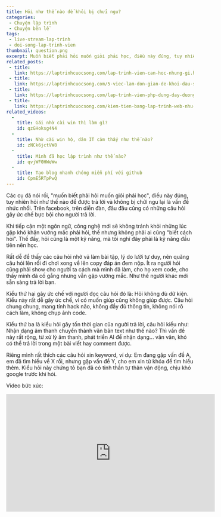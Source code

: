 ```yaml
---
title: Hỏi như thế nào để khỏi bị chửi ngu?
categories:
 - Chuyện lập trình
 - Chuyện bên lề
tags:
 - live-stream-lap-trinh
 - doi-song-lap-trinh-vien
thumbnail: question.png
excerpt: Muốn biết phải hỏi muốn giỏi phải học, điều này đúng, tuy nhiên hỏi như thế nào để được trả lời và không bị chửi ngu lại là vấn đề nhức nhối. Trên facebook, trên diễn đàn, đâu đâu cũng có những câu hỏi gây ức chế bực bội cho người trả lời.
related_posts:
 - title: 
   link: https://laptrinhcuocsong.com/lap-trinh-vien-can-hoc-nhung-gi.html
 - title: 
   link: https://laptrinhcuocsong.com/5-viec-lam-don-gian-de-khoi-dau-su-nghiep-lap-trinh-vien-nghiem-tuc.html
 - title: 
   link: https://laptrinhcuocsong.com/lap-trinh-vien-php-dung-day-duong.html
 - title: 
   link: https://laptrinhcuocsong.com/kiem-tien-bang-lap-trinh-web-nhu-the-nao.html
related_videos:
  -
    title: Gái nhờ cài win thì làm gì? 
    id: qzGHoksg4N4
  -
    title: Nhờ cài win hộ, dân IT cảm thấy như thế nào? 
    id: zNCk6jctVW8
  -
    title: Mình đã học lập trình như thế nào?
    id: qvjWF0HWeWw
  -
    title: Tạo blog nhanh chóng miễn phí với github
    id: CpmE5RTpPwQ
---
```


Các cụ đã nói rồi, "muốn biết phải hỏi muốn giỏi phải học", điều này đúng, tuy nhiên hỏi như thế nào để được trả lời và không bị chửi ngu lại là vấn đề nhức nhối. Trên facebook, trên diễn đàn, đâu đâu cũng có những câu hỏi gây ức chế bực bội cho người trả lời.

Khi tiếp cận một ngôn ngữ, công nghệ mới sẽ không tránh khỏi những lúc gặp khó khăn vướng mắc phải hỏi, thế nhưng không phải ai cũng "biết cách hỏi". Thế đấy, hỏi cũng là một kỹ năng, mà tôi nghĩ đây phải là kỹ năng đầu tiên nên học.

Rất dễ để thấy các câu hỏi nhờ vả làm bài tập, lý do lười tư duy, nên quăng câu hỏi lên rồi đi chơi xong về lên copy đáp án đem nộp. Ít ra người hỏi cũng phải show cho người ta cách mà mình đã làm, cho họ xem code, cho thấy mình đã cố gắng nhưng vẫn gặp vướng mắc. Như thế người khác mới sẵn sàng trả lời bạn.

Kiểu thứ hai gây ức chế với người đọc câu hỏi đó là: Hỏi không đủ dữ kiện. Kiểu này rất dễ gây ức chế, vì có muốn giúp cũng không giúp được. Câu hỏi chung chung, mang tính hack não, không đầy đủ thông tin, không nói rõ cách làm, không chụp ảnh code.

Kiểu thứ ba là kiểu hỏi gây tốn thời gian của người trả lời, câu hỏi kiểu như: Nhận dạng âm thanh chuyển thành văn bản text như thế nào? Thì vấn đề này rất rộng, từ xử lý âm thanh, phát triển AI để nhận dạng... vân vân, khó có thể trả lời trong một bài viết hay comment được.

Riêng mình rất thích các câu hỏi xin keyword, ví dụ: Em đang gặp vấn đề A, em đã tìm hiểu về X rồi, nhưng gặp vấn đề Y, cho em xin từ khóa để tìm hiểu thêm. Kiểu hỏi này chứng tỏ bạn đã có tinh thần tự thân vận động, chịu khó google trước khi hỏi.

Video bức xúc:

<div class="youtube">
<iframe width="560" height="315" src="https://www.youtube.com/embed/3KvYW1ECe4c" frameborder="0" allowfullscreen></iframe>
</div>